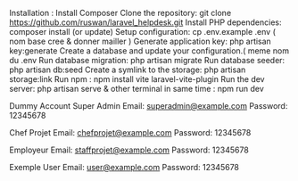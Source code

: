 Installation : 
Install Composer
Clone the repository: git clone https://github.com/ruswan/laravel_helpdesk.git
Install PHP dependencies: composer install (or update)
Setup configuration: cp .env.example .env ( nom base cree & donner mailler ) 
Generate application key: php artisan key:generate
Create a database and update your configuration.( meme nom du .env
Run database migration: php artisan migrate
Run database seeder: php artisan db:seed
Create a symlink to the storage: php artisan storage:link
Run npm : npm install vite laravel-vite-plugin
Run the dev server: php artisan serve & other terminal in same time : npm run dev 

Dummy Account
Super Admin
Email: superadmin@example.com
Password: 12345678

Chef Projet
Email: chefprojet@example.com
Password: 12345678

Employeur
Email: staffprojet@example.com
Password: 12345678

Exemple User
Email: user@example.com
Password: 12345678
